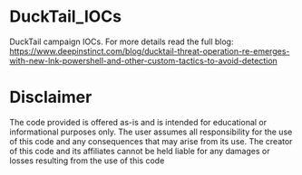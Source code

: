 # DuckTail_IOCs
DuckTail campaign IOCs.
For more details read the full blog: https://www.deepinstinct.com/blog/ducktail-threat-operation-re-emerges-with-new-lnk-powershell-and-other-custom-tactics-to-avoid-detection
# Disclaimer
The code provided is offered as-is and is intended for educational or informational purposes only. The user assumes all responsibility for the use of this code and any consequences that may arise from its use. The creator of this code and its affiliates cannot be held liable for any damages or losses resulting from the use of this code
